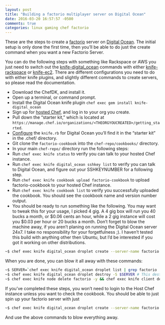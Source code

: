 ```yaml
---
layout: post
title: "Building a factorio multiplayer server on Digital Ocean"
date: 2016-03-20 16:57:57 -0500
comments: true
categories: linux gaming chef factorio
---
```



These are the steps to create a [factorio](http://factorio.com) server on
[Digital Ocean](http://digialocean.com). The initial setup is only done the first time, then you’ll be
able to do just the create command when you want a new Factorio Server.

You can do the following steps with something like Rackspace or AWS you just need
to switch out the [knife-digital_ocean](https://github.com/rmoriz/knife-digital_ocean) commands with either [knife-rackspace](http://github.com/chef/knife-rackspace) or
[knife-ec2](http://github.com/chef/knife-ec2). There are different configurations you need to do with either knife
plugins, and slightly different commands to create servers, so please read the documentation.

-   Download the ChefDK, and install it.
-   Open up a terminal, or command prompt.
-   Install the Digital Ocean knife plugin `chef exec gem install knife-digital_ocean`
-   Sign up for [hosted Chef](https://manage.chef.io/login), and log in to your org you create.
-   Pull down the “starter kit,” which is located at `https://manage.chef.io/organizations/<THEORGYOUCREATED>/getting_started`.
-   [Configure](https://github.com/rmoriz/knife-digital_ocean#configuration) the `knife.rb` for Digital Ocean you’ll find it in the “starter kit” in the .chef/ directory.
-   Git clone the `factorio-cookbook` into the `chef-repo/cookbooks/` directory.
-   In your main `chef-repo/` directory run the following steps:
-   Run `chef exec knife status` to verify you can talk to your hosted Chef instance.
-   Run `chef exec knife digital_ocean sshkey list` to verify you can talk to Digital Ocean, and figure out your SSHKEYNUMBER for a following step.
-   Run `chef exec knife cookbook upload factorio-cookbook` to upload factorio-cookbook to your hosted Chef instance.
-   Run `chef exec knife cookbook list` to verify you successfully uploaded the cookbook. You should see the cookbook name and version number output.
-   You should be ready to run something like the following. You may want to tweak this for your usage, I picked 4 gig. A 4 gig box will run you 40 bucks a month, or $0.06 cents an hour, while a 2 gig instance will cost you $0.03 per hour or 20 bucks a month. Don’t forget to blow the machine away, if you aren’t planing on running the Digital Ocean server 24x7. I take no responsibility for your forgetfulness ;). I haven’t tested this build with anything other then Ubuntu, but I’d be interested if you got it working on other distributions.

```bash
~$ chef exec knife digital_ocean droplet create --server-name factorio --image ubuntu-14-04-x64 --location sfo1 --size 4gb --ssh-keys <YOURSSHKEYNUMBER> --bootstrap --run-list "recipe[factorio]"
```

When you are done, you can blow it all away with these commands:

```bash
~$ SERVER=`chef exec knife digital_ocean droplet list | grep factorio | awk -F ' ' {'print $1'}`
~$ chef exec knife digital_ocean droplet destroy -S $SERVER # This destroys the machine on Digital Ocean
~$ chef exec knife node delete factorio -y && chef exec knife client delete factorio -y # This deletes it from Hosted Chef
```

If you’ve completed these steps, you won’t need to login to the Host Chef instance unless you want to check the cookbook.
You should be able to just spin up your factorio server with just

```bash
~$ chef exec knife digital_ocean droplet create --server-name factorio --image ubuntu-14-04-x64 --location sfo1 --size 4gb --ssh-keys <YOURSSHKEYNUMBER> --bootstrap --run-list "recipe[factorio]"`
```

And use the above commands to blow everything away.
